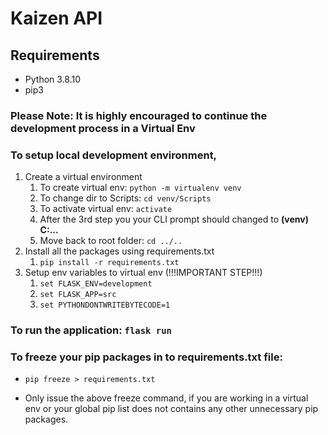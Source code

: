 # Kaizen API

## Requirements
* Python 3.8.10
* pip3

### Please Note: It is highly encouraged to continue the development process in a Virtual Env

### To setup local development environment,
1. Create a virtual environment
   1. To create virtual env: `python -m virtualenv venv`
   2. To change dir to Scripts: `cd venv/Scripts`
   3. To activate virtual env: `activate`
   4. After the 3rd step you your CLI prompt should changed to **(venv) C:...**
   5. Move back to root folder: `cd ../..`
2. Install all the packages using requirements.txt
   1. `pip install -r requirements.txt `
3. Setup env variables to virtual env (!!!IMPORTANT STEP!!!)
   1. `set FLASK_ENV=development`
   2. `set FLASK_APP=src`
   3. `set PYTHONDONTWRITEBYTECODE=1`

### To run the application: `flask run`

### To freeze your pip packages in to requirements.txt file: 
* `pip freeze > requirements.txt`
  
* Only issue the above freeze command, if you are working in a virtual env or your global pip list does not contains any other unnecessary pip packages.
